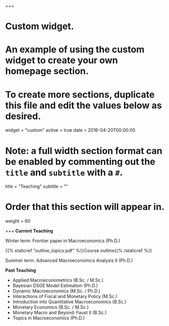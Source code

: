 +++
# Custom widget.
# An example of using the custom widget to create your own homepage section.
# To create more sections, duplicate this file and edit the values below as desired.
widget = "custom"
active = true
date = 2016-04-20T00:00:00

# Note: a full width section format can be enabled by commenting out the `title` and `subtitle` with a `#`.
title = "Teaching"
subtitle = ""

# Order that this section will appear in.
weight = 60

+++
**Current Teaching**

Winter term: Frontier paper in Macroeconomics (Ph.D.)

{{% staticref "outline_topics.pdf" %}}Course outline{{% /staticref %}}

Summer term: Advanced Macroeconomics Analysis II (Ph.D.)

**Past Teaching**

* Applied Macroeconometrics (B.Sc. / M.Sc.)
* Bayesian DSGE Model Estimation (Ph.D.)
* Dynamic Macroeconomics (M.Sc. / Ph.D.)
* Interactions of Fiscal and Monetary Policy (M.Sc.)
* Introduction into Quantitative Macroeconomics (B.Sc.)
* Monetary Economics (B.Sc. / M.Sc.)
* Monetary Macro and Beyond: Faust II (B.Sc.)
* Topics in Macroeconomics (Ph.D.)


